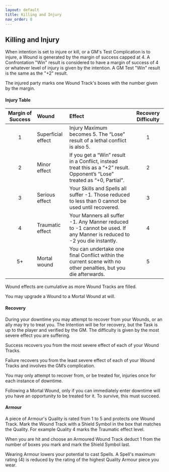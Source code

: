```yaml
---
layout: default
title: Killing and Injury
nav_order: 8
---
```

## Killing and Injury

When intention is set to injure or kill, or a GM's Test Complication is to injure, a Wound is generated by the margin of success capped at 4.  A Confrontation "Win" result is considered to have a margin of success of 4 or whatever level of injury is given by the intention. A GM Test "Win" result is the same as the "+2" result. 

The injured party marks one Wound Track's boxes with the number given by the margin. 

#### **Injury Table**

|Margin of Success |Wound |Effect |Recovery Difficulty |
|:---:|:---|:---|:---:|
|1 | Superficial effect | Injury Maximum becomes 5. The “Lose” result of a lethal conflict is also 5. |1 |
|2 | Minor effect |If you get a “Win” result in a Conflict, instead treat this as a “+2” result. Opponent’s “Lose” treated as “+0, Partial”. |2 |
|3 | Serious effect |Your Skills and Spells all suffer -1. Those reduced to less than 0 cannot be used until recovered. |3 |
|4 | Traumatic effect |Your Manners all suffer -1. Any Manner reduced to -1 cannot be used. If any Manner is reduced to -2 you die instantly. |4 |
|5+ | Mortal wound |You can undertake one final Conflict within the current scene with no other penalties, but you die afterwards. |5 |

Wound effects are cumulative as more Wound Tracks are filled.

You may upgrade a Wound to a Mortal Wound at will. 

#### **Recovery**

During your downtime you may attempt to recover from your Wounds, or an ally may try to treat you. The Intention will be for recovery, but the Task is up to the player and verified by the GM. The difficulty is given by the most severe effect you are suffering.

Success recovers you from the most severe effect of each of your Wound Tracks.

Failure recovers you from the least severe effect of each of your Wound Tracks and involves the GM’s complication.

You may only attempt to recover from, or be treated for, injuries once for each instance of downtime.

Following a Mortal Wound, only if you can immediately enter downtime will you have an opportunity to be treated for it. To survive, this must succeed.

#### **Armour**

A piece of Armour's Quality is rated from 1 to 5 and protects one Wound Track. Mark the Wound Track with a Shield Symbol in the box that matches the Quality. For example Quality 4 marks the Traumatic effect level.

When you are hit and choose an Armoured Wound Track deduct 1 from the number of boxes you mark and mark the Shield Symbol last.

Wearing Armour lowers your potential to cast Spells. A Spell's maximum rating (4) is reduced by the rating of the highest Quality Armour piece you wear.
